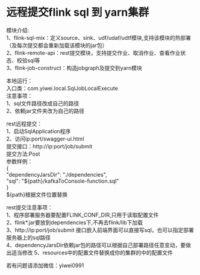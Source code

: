 # 远程提交flink sql 到  yarn集群

模块介绍:  
1、flink-sql-mix：定义source、sink、udf/udaf/udtf模块,支持该模块的热部署（及每次提交都会重新加载该模块的jar包）  
2、flink-remote-api：rest提交模块，支持提交作业、取消作业、查看作业状态、校验sql等  
3、flink-job-construct：构造jobgraph及提交到yarn模块  

本地运行：  
入口类：com.yiwei.local.SqlJobLocalExecute  
注意事项：  
1、sql文件路径改成自己的路径  
2、依赖jar文件夹改为自己的路径
     
  
rest远程提交：  
1、启动SqlApplication程序  
2、访问ip:port/swagger-ui.html   
提交接口：http://ip:port/job/submit  
提交方法:Post  
参数样例：  
{  
 "dependencyJarsDir": "./dependencies",  
 "sql": "${path}/kafkaToConsole-function.sql"  
}  
${path}根据文件位置替换

rest提交注意事项：  
1、程序部署服务器要配置FLINK_CONF_DIR,只用于读取配置文件   
2、flink*.jar要放到dependencies下,不再去flink/lib下加载  
3、http://ip:port/job/submit 接口嵌入前端界面可以直接写sql，也可以指定部署服务器上的sql路径  
4、dependencyJarsDir依赖jar包的路径可以根据自己部署路径任意变动，要做出适当修改 
5、resources中的配置文件替换成你的集群的中的配置文件


若有问题请添加微信：yiwei0991

